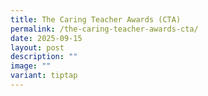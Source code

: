 ```yaml
---
title: The Caring Teacher Awards (CTA)
permalink: /the-caring-teacher-awards-cta/
date: 2025-09-15
layout: post
description: ""
image: ""
variant: tiptap
---
```

